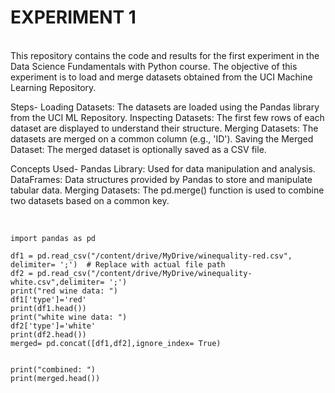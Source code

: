 # EXPERIMENT 1
<br> This repository contains the code and results for the first experiment in the Data Science Fundamentals with Python course. The objective of this experiment is to load and merge datasets obtained from the UCI Machine Learning Repository.

Steps-
Loading Datasets: The datasets are loaded using the Pandas library from the UCI ML Repository.
Inspecting Datasets: The first few rows of each dataset are displayed to understand their structure.
Merging Datasets: The datasets are merged on a common column (e.g., 'ID').
Saving the Merged Dataset: The merged dataset is optionally saved as a CSV file.


Concepts Used-
Pandas Library: Used for data manipulation and analysis.
DataFrames: Data structures provided by Pandas to store and manipulate tabular data.
Merging Datasets: The pd.merge() function is used to combine two datasets based on a common key.

<br>

```
import pandas as pd

df1 = pd.read_csv("/content/drive/MyDrive/winequality-red.csv", delimiter= ';')  # Replace with actual file path
df2 = pd.read_csv("/content/drive/MyDrive/winequality-white.csv",delimiter= ';')
print("red wine data: ")
df1['type']='red'
print(df1.head())
print("white wine data: ")
df2['type']='white'
print(df2.head())
merged= pd.concat([df1,df2],ignore_index= True)


print("combined: ")
print(merged.head())

```
<br>

